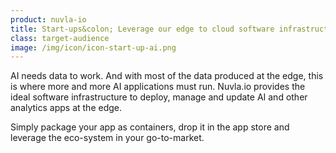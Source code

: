 ```yaml
---
product: nuvla-io
title: Start-ups&colon; Leverage our edge to cloud software infrastructure to deliver insights to your customers. 
class: target-audience
image: /img/icon/icon-start-up-ai.png
---
```


AI needs data to work. And with most of the data produced at the edge, this is where more and more AI applications must run. Nuvla.io provides the ideal software infrastructure to deploy, manage and update AI and other analytics apps at the edge.

Simply package your app as containers, drop it in the app store and leverage the eco-system in your go-to-market.
